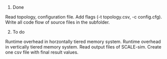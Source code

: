 1. Done

Read topology, configuration file.
Add flags (-t topology.csv, -c config.cfg).
Write all code flow of source files in the subfolder.


2. To do

Runtime overhead in horzontally tiered memory system.
Runtime overhead in vertically tiered memory system.
Read output files of SCALE-sim.
Create one csv file with final result values.